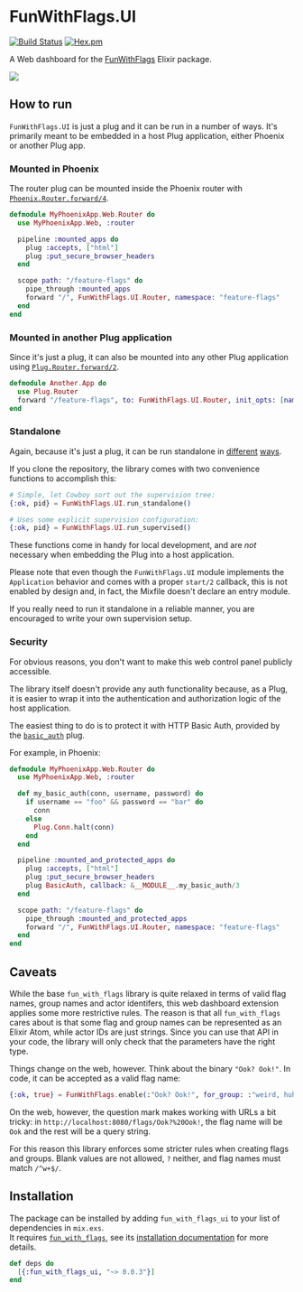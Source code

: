 # FunWithFlags.UI

[![Build Status](https://travis-ci.org/tompave/fun_with_flags_ui.svg?branch=master)](https://travis-ci.org/tompave/fun_with_flags_ui)
[![Hex.pm](https://img.shields.io/hexpm/v/fun_with_flags_ui.svg)](https://hex.pm/packages/fun_with_flags_ui)

A Web dashboard for the [FunWithFlags](https://github.com/tompave/fun_with_flags) Elixir package.

![](https://raw.githubusercontent.com/tompave/fun_with_flags_ui/master/demo/demo.gif)


## How to run

`FunWithFlags.UI` is just a plug and it can be run in a number of ways.
It's primarily meant to be embedded in a host Plug application, either Phoenix or another Plug app.

### Mounted in Phoenix

The router plug can be mounted inside the Phoenix router with [`Phoenix.Router.forward/4`](https://hexdocs.pm/phoenix/Phoenix.Router.html#forward/4).

```elixir
defmodule MyPhoenixApp.Web.Router do
  use MyPhoenixApp.Web, :router

  pipeline :mounted_apps do
    plug :accepts, ["html"]
    plug :put_secure_browser_headers
  end

  scope path: "/feature-flags" do
    pipe_through :mounted_apps
    forward "/", FunWithFlags.UI.Router, namespace: "feature-flags"
  end
end
```

### Mounted in another Plug application

Since it's just a plug, it can also be mounted into any other Plug application using [`Plug.Router.forward/2`](https://hexdocs.pm/plug/Plug.Router.html#forward/2).

```elixir
defmodule Another.App do
  use Plug.Router
  forward "/feature-flags", to: FunWithFlags.UI.Router, init_opts: [namespace: "feature-flags"]
end
```

### Standalone

Again, because it's just a plug, it can be run standalone in [different](https://hexdocs.pm/plug/readme.html#supervised-handlers) [ways](https://hexdocs.pm/plug/Plug.Adapters.Cowboy.html#http/3).

If you clone the repository, the library comes with two convenience functions to accomplish this:

```elixir
# Simple, let Cowboy sort out the supervision tree:
{:ok, pid} = FunWithFlags.UI.run_standalone()

# Uses some explicit supervision configuration:
{:ok, pid} = FunWithFlags.UI.run_supervised()
```

These functions come in handy for local development, and are _not_ necessary when embedding the Plug into a host application.

Please note that even though the `FunWithFlags.UI` module implements the `Application` behavior and comes with a proper `start/2` callback, this is not enabled by design and, in fact, the Mixfile doesn't declare an entry module.

If you really need to run it standalone in a reliable manner, you are encouraged to write your own supervision setup.

### Security

For obvious reasons, you don't want to make this web control panel publicly accessible.

The library itself doesn't provide any auth functionality because, as a Plug, it is easier to wrap it into the authentication and authorization logic of the host application.

The easiest thing to do is to protect it with HTTP Basic Auth, provided by the [`basic_auth`](https://hex.pm/packages/basic_auth) plug.

For example, in Phoenix:

```elixir
defmodule MyPhoenixApp.Web.Router do
  use MyPhoenixApp.Web, :router

  def my_basic_auth(conn, username, password) do
    if username == "foo" && password == "bar" do
      conn
    else
      Plug.Conn.halt(conn)
    end
  end

  pipeline :mounted_and_protected_apps do
    plug :accepts, ["html"]
    plug :put_secure_browser_headers
    plug BasicAuth, callback: &__MODULE__.my_basic_auth/3
  end

  scope path: "/feature-flags" do
    pipe_through :mounted_and_protected_apps
    forward "/", FunWithFlags.UI.Router, namespace: "feature-flags"
  end
end
```

## Caveats

While the base `fun_with_flags` library is quite relaxed in terms of valid flag names, group names and actor identifers, this web dashboard extension applies some more restrictive rules.
The reason is that all `fun_with_flags` cares about is that some flag and group names can be represented as an Elixir Atom, while actor IDs are just strings. Since you can use that API in your code, the library will only check that the parameters have the right type.

Things change on the web, however. Think about the binary `"Ook? Ook!"`. In code, it can be accepted as a valid flag name:

```elixir
{:ok, true} = FunWithFlags.enable(:"Ook? Ook!", for_group: :"weird, huh?")
```

On the web, however, the question mark makes working with URLs a bit tricky: in `http://localhost:8080/flags/Ook?%20Ook!`, the flag name will be `Ook` and the rest will be a query string.

For this reason this library enforces some stricter rules when creating flags and groups. Blank values are not allowed, `?` neither, and flag names must match `/^w+$/`.


## Installation

The package can be installed by adding `fun_with_flags_ui` to your list of dependencies in `mix.exs`.  
It requires [`fun_with_flags`](https://hex.pm/packages/fun_with_flags), see its [installation documentation](https://github.com/tompave/fun_with_flags#installation) for more details.

```elixir
def deps do
  [{:fun_with_flags_ui, "~> 0.0.3"}]
end
```
